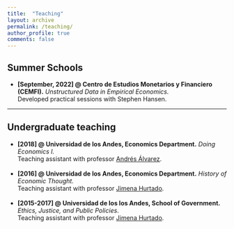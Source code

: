 ```yaml
---
title:  "Teaching"
layout: archive
permalink: /teaching/
author_profile: true
comments: false
---
```


## Summer Schools
- **[September, 2022] @ Centro de Estudios Monetarios y Financiero (CEMFI).** *Unstructured Data in Empirical Economics.* <br> Developed practical sessions with Stephen Hansen.

--------

## Undergraduate teaching
- **[2018] @ Universidad de los Andes, Economics Department.** *Doing Economics I.* <br> Teaching assistant with professor [Andrés Álvarez](https://economia.uniandes.edu.co/alvarez). <br><br>
- **[2016] @ Universidad de los Andes, Economics Department.** *History of Economic Thought.* <br> Teaching assistant with professor [Jimena Hurtado](https://economia.uniandes.edu.co/hurtado). <br><br>
- **[2015-2017] @ Universidad de los los Andes, School of Government.** *Ethics, Justice, and Public Policies*. <br> Teaching assistant with professor [Jimena Hurtado](https://economia.uniandes.edu.co/hurtado).